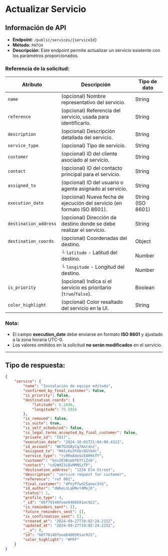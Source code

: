 # Actualizar Servicio

## Información de API

- **Endpoint**: `/public/services/{serviceId}`
- **Método**: `PATCH`
- **Descripción**: Este endpoint permite actualizar un servicio existente con los parámetros proporcionados.

### Referencia de la solicitud:

| Atributo              | Descripción                                                                 | Tipo de dato        |
|-----------------------|-----------------------------------------------------------------------------|---------------------|
| `name`               | (opcional) Nombre representativo del servicio.                              | String              |
| `reference`          | (opcional) Referencia del servicio, usada para identificarlo.              | String              |
| `description`        | (opcional) Descripción detallada del servicio.                             | String              |
| `service_type`       | (opcional) Tipo de servicio.                                               | String              |
| `customer`           | (opcional) ID del cliente asociado al servicio.                           | String              |
| `contact`            | (opcional) ID del contacto principal para el servicio.                    | String              |
| `assigned_to`        | (opcional) ID del usuario o agente asignado al servicio.                  | String              |
| `execution_date`     | (opcional) Nueva fecha de ejecución del servicio (en formato ISO 8601).   | String (ISO 8601)   |
| `destination_address`| (opcional) Dirección de destino donde se debe realizar el servicio.       | String              |
| `destination_coords` | (opcional) Coordenadas del destino.                                        | Object              |
|                      | └ `latitude` - Latitud del destino.                                       | Number              |
|                      | └ `longitude` - Longitud del destino.                                     | Number              |
| `is_priority`        | (opcional) Indica si el servicio es prioritario (`true`/`false`).         | Boolean             |
| `color_highlight`     | (opcional) Color resaltado del servicio en la UI.                         | String              |

### Nota:
- El campo **execution_date** debe enviarse en formato **ISO 8601** y ajustado a la zona horaria UTC-0.
- Los valores omitidos en la solicitud **no serán modificados** en el servicio.

---

## Tipo de respuesta:

```json
{
    "service": {
        "name": "Instalación de equipo editado",
        "confirmed_by_final_customer": false,
        "is_priority": false,
        "destination_coords": {
            "latitude": 6.2446,
            "longitude": 75.5916
        },
        "is_removed": false,
        "is_suite": true,
        "is_self_scheduled": false,
        "is_legal_terms_accepted_by_final_customer": false,
        "private_id": "1917",
        "execution_date": "2024-10-01T21:04:08.431Z",
        "id_account": "WKTG3GByCq7Aat4nz",
        "assigned_to": "MAtcKu3tkbr8StkHc",
        "service_type": "rv9RoAdeScEAH9kTY",
        "customer": "kov2E5BopbYbYtiZx6",
        "contact": "cd2WHZ3iBsMMN5zTP",
        "destination_address": "1234 Elm Street",
        "description": "service request for customer",
        "reference": "ref 001",
        "final_customer": "dPnjP7wd2Soowc3sS",
        "id_author": "dWboLnLqHNvY4MojK",
        "status": 1,
        "profile_type": 4,
        "_id": "66f70140feee6400501ac922",
        "is_reminders_sent": [],
        "future_reminders_sent": [],
        "is_confirmation_sent": [],
        "created_at": "2024-09-27T19:02:24.215Z",
        "updated_at": "2024-09-27T19:02:24.215Z",
        "__v": 0,
        "id": "66f70140feee6400501ac922",
        "color_highlight": "#FFF"
    }
}
